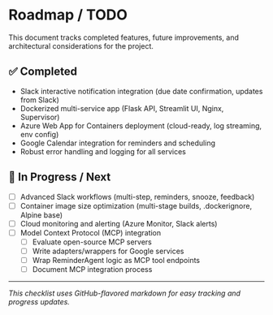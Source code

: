 
# Roadmap / TODO

This document tracks completed features, future improvements, and architectural considerations for the project.

## ✅ Completed
- Slack interactive notification integration (due date confirmation, updates from Slack)
- Dockerized multi-service app (Flask API, Streamlit UI, Nginx, Supervisor)
- Azure Web App for Containers deployment (cloud-ready, log streaming, env config)
- Google Calendar integration for reminders and scheduling
- Robust error handling and logging for all services

## 🚧 In Progress / Next
- [ ] Advanced Slack workflows (multi-step, reminders, snooze, feedback)
- [ ] Container image size optimization (multi-stage builds, .dockerignore, Alpine base)
- [ ] Cloud monitoring and alerting (Azure Monitor, Slack alerts)
- [ ] Model Context Protocol (MCP) integration
    - [ ] Evaluate open-source MCP servers
    - [ ] Write adapters/wrappers for Google services
    - [ ] Wrap ReminderAgent logic as MCP tool endpoints
    - [ ] Document MCP integration process

---

_This checklist uses GitHub-flavored markdown for easy tracking and progress updates._
